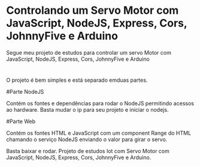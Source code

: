 # Controlando um Servo Motor com JavaScript, NodeJS, Express, Cors, JohnnyFive e Arduino

Segue meu projeto de estudos para controlar um servo Motor com JavaScript, NodeJS, Express, Cors, JohnnyFive e Arduino

#

O projeto é bem simples e está separado emduas partes. 

#Parte NodeJS

Contém os fontes e dependências para rodar o NodeJS permitindo acessos ao hardware. Basta mudar o ip para seu projeto e iniciar o nodejs.

#Parte Web

Contém os fontes HTML e JavaScript com um component Range do HTML chamando o serviço NodeJS enviando o valor para girar o servo. 

Basta baixar e rodar. Projeto de estudos Iot com Servo Motor com JavaScript, NodeJS, Express, Cors, JohnnyFive e Arduino. 








